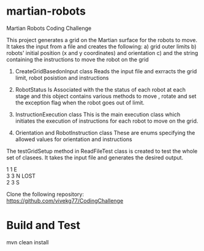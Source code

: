 # martian-robots
Martian Robots Coding Challenge

This project generates a grid on the Martian surface for the robots to move.
It takes the input from a file and creates the following:
a) grid outer limits
b) robots' initial position (x and y coordinates) and orientation
c) and the string containing the instructions to move the robot on the grid

1. CreateGridBasedonInput class
   Reads the input file and exrracts the grid limit, robot posistion and instructions

2. RobotStatus
   Is Associated with the the status of each robot at each stage and this object contains various methods to
   move , rotate and set the exception flag when the robot goes out of limit.

3. InstructionExecution class
   This is the main execution class which initiates the execution of instructions for each robot to move on the grid.

4. Orientation and RobotInstruction class
   These are enums specifying the allowed values for orientation and instructions

The testGridSetup method in ReadFileTest class is created to test the whole set of clasees.
It takes the input file and generates the desired output.

1 1 E <br>
3 3 N LOST<br>
2 3 S

Clone the following repository:
https://github.com/vivekg77/CodingChallenge



# Build and Test
mvn clean install